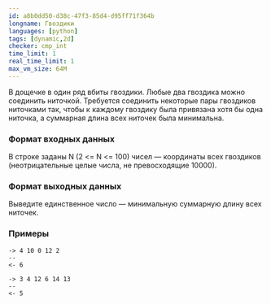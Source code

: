 ```yaml
---
id: a8b0dd50-d38c-47f3-85d4-d95ff71f364b
longname: Гвоздики
languages: [python]
tags: [dynamic,2d]
checker: cmp_int
time_limit: 1
real_time_limit: 1
max_vm_size: 64M
---
```



В дощечке в один ряд вбиты гвоздики. Любые два гвоздика можно соединить ниточкой. Требуется соединить некоторые пары гвоздиков ниточками так, чтобы к каждому гвоздику была привязана хотя бы одна ниточка, а суммарная длина всех ниточек была минимальна.

### Формат входных данных

В строке заданы N (2 <= N <= 100) чисел — координаты всех гвоздиков (неотрицательные целые числа, не превосходящие 10000).

### Формат выходных данных

Выведите единственное число — минимальную суммарную длину всех ниточек.

### Примеры

```
-> 4 10 0 12 2
--
<- 6
```

```
-> 3 4 12 6 14 13
--
<- 5
```
